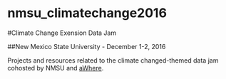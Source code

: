 # nmsu_climatechange2016

#Climate Change Exension Data Jam

##New Mexico State University - December 1-2, 2016

Projects and resources related to the climate changed-themed data jam cohosted by NMSU and [aWhere](http://www.awhere.com/).

